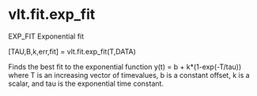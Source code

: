 # vlt.fit.exp_fit

  EXP_FIT Exponential fit
 
   [TAU,B,k,err,fit] = vlt.fit.exp_fit(T,DATA)
 
   Finds the best fit to the exponential function
     y(t) = b + k*(1-exp(-T/tau))
   where T is an increasing vector of timevalues, b is a constant offset, k
   is a scalar, and tau is the exponential time constant.
